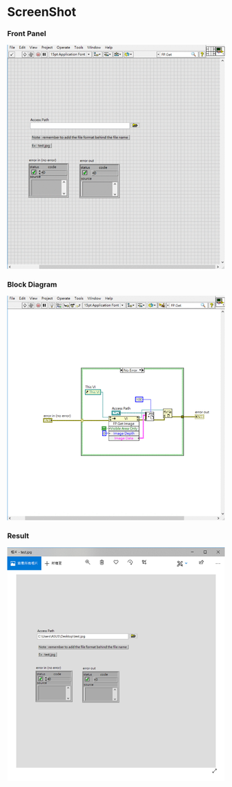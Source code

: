 # ScreenShot
### Front Panel
![Front Panel](https://github.com/Offliners/LabVIEW_projects/blob/master/Medium/ScreenShot/ScreenShot%20front%20panel.gif)

### Block Diagram
![Block Diagram](https://github.com/Offliners/LabVIEW_projects/blob/master/Medium/ScreenShot/ScreenShot%20block%20diagram.gif)

### Result
![Result](https://github.com/Offliners/LabVIEW_projects/blob/master/Medium/ScreenShot/ScreenShot%20result.png)
